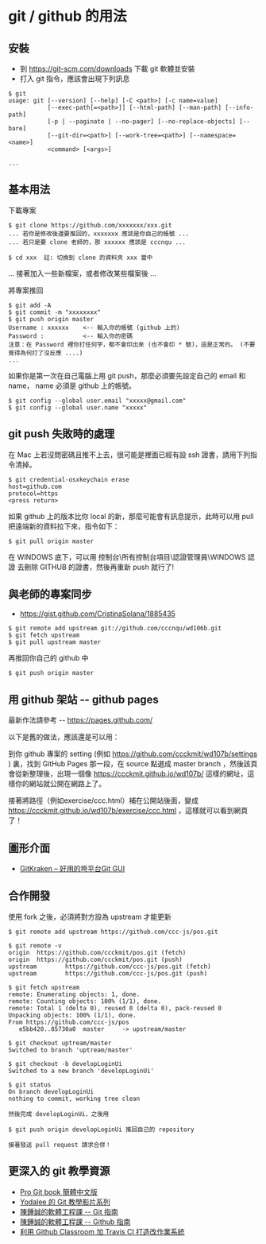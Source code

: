 # git / github 的用法

## 安裝

* 到 https://git-scm.com/downloads 下載 git 軟體並安裝
* 打入 git 指令，應該會出現下列訊息

```
$ git
usage: git [--version] [--help] [-C <path>] [-c name=value]
           [--exec-path[=<path>]] [--html-path] [--man-path] [--info-path]
           [-p | --paginate | --no-pager] [--no-replace-objects] [--bare]
           [--git-dir=<path>] [--work-tree=<path>] [--namespace=<name>]
           <command> [<args>]

...
``` 

## 基本用法

下載專案

```
$ git clone https://github.com/xxxxxxx/xxx.git
... 若你是修改後還要推回的，xxxxxxx 應該是你自己的帳號 ...
... 若只是要 clone 老師的，那 xxxxxx 應該是 cccnqu ...

$ cd xxx  註: 切換到 clone 的資料夾 xxx 當中
```

... 接著加入一些新檔案，或者修改某些檔案後 ...

將專案推回

```
$ git add -A
$ git commit -m "xxxxxxxx"
$ git push origin master
Username : xxxxxx    <-- 輸入你的帳號 (github 上的)
Password :           <-- 輸入你的密碼
注意：在 Password 裡你打任何字，都不會印出來 (也不會印 * 號)，這是正常的。 (不要覺得為何打了沒反應 ....)
...
```

如果你是第一次在自己電腦上用 git push，那麼必須要先設定自己的 email 和 name， name 必須是 github 上的帳號。

```
$ git config --global user.email "xxxxx@gmail.com"
$ git config --global user.name "xxxxx"
```

## git push 失敗時的處理

在 Mac 上若沒問密碼且推不上去，很可能是裡面已經有設 ssh 證書，請用下列指令清掉。

```
$ git credential-osxkeychain erase
host=github.com
protocol=https
<press return>
```

如果 github 上的版本比你 local 的新，那麼可能會有訊息提示，此時可以用 pull 把遠端新的資料拉下來，指令如下：

```
$ git pull origin master
```

在 WINDOWS 底下，可以用 控制台\所有控制台項目\認證管理員\WINDOWS 認證 去刪除 GITHUB 的證書，然後再重新 push 就行了!

## 與老師的專案同步

* https://gist.github.com/CristinaSolana/1885435

```
$ git remote add upstream git://github.com/cccnqu/wd106b.git
$ git fetch upstream
$ git pull upstream master
```

再推回你自己的 github 中

```
$ git push origin master
```

## 用 github 架站 -- github pages

最新作法請參考 -- https://pages.github.com/

以下是舊的做法，應該還是可以用：

到你 github 專案的 setting (例如 https://github.com/ccckmit/wd107b/settings ) 裏，找到 GitHub Pages 那一段，在 source 點選成 master branch ，然後該頁會從新整理後，出現一個像 https://ccckmit.github.io/wd107b/ 這樣的網址，這樣你的網站就公開在網路上了。

接著將路徑（例如exercise/ccc.html）補在公開站後面，變成 https://ccckmit.github.io/wd107b/exercise/ccc.html ，這樣就可以看到網頁了！

## 圖形介面

* [GitKraken – 好用的垮平台Git GUI](https://wordpress.lokidea.com/blog/1624/gitkraken-%E5%A5%BD%E7%94%A8%E7%9A%84%E5%9E%AE%E5%B9%B3%E5%8F%B0git-gui/)

## 合作開發

使用 fork 之後，必須將對方設為 upstream 才能更新

```
$ git remote add upstream https://github.com/ccc-js/pos.git

$ git remote -v
origin  https://github.com/ccckmit/pos.git (fetch)
origin  https://github.com/ccckmit/pos.git (push)
upstream        https://github.com/ccc-js/pos.git (fetch)
upstream        https://github.com/ccc-js/pos.git (push)

$ git fetch upstream
remote: Enumerating objects: 1, done.
remote: Counting objects: 100% (1/1), done.
remote: Total 1 (delta 0), reused 0 (delta 0), pack-reused 0
Unpacking objects: 100% (1/1), done.
From https://github.com/ccc-js/pos
   e5bb420..85730a0  master     -> upstream/master

$ git checkout uptream/master
Switched to branch 'uptream/master'

$ git checkout -b developLoginUi
Switched to a new branch 'developLoginUi'

$ git status
On branch developLoginUi
nothing to commit, working tree clean

然後完成 developLoginUi，之後用

$ git push origin developLoginUi 推回自己的 repository

接著發送 pull request 請求合併！
```

## 更深入的 git 教學資源

* [Pro Git book 簡體中文版](https://git-scm.com/book/zh/v2)
* [Yodalee 的 Git 教學影片系列](http://yodalee.blogspot.tw/2017/12/git-video.html?m=1)
* [陳鍾誠的軟體工程課 -- Git 指南](https://github.com/cccnqu/se106a/wiki/git.md)
* [陳鍾誠的軟體工程課 -- Github 指南](https://github.com/cccnqu/se106a/wiki/github.md)
* [利用 Github Classroom 加 Travis CI 打造改作業系統](https://blog.techbridge.cc/2018/02/03/github-classroom-and-travis-ci/)

